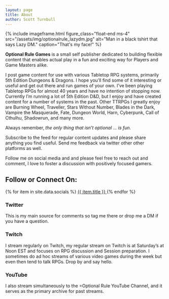 ```yaml
---
layout: page
title: About
author: Scott Turnbull
---
```


{% include imageframe.html 
figure_class="float-end ms-4"
src="/assets/img/optionalrule_lazydm.jpg"
alt="Man in a black tshirt that says Lazy DM."
caption="That's my face!"
%}

**Optional Rule Games** is a small self publisher dedicated to building flexible content that enables actual play in a fun and exciting way for Players and Game Masters alike.

I post game content for use with various Tabletop RPG systems, primarily 5th Edition Dungeons & Dragons. I hope you&#8217;ll find some of it interesting or useful and get out there and run games of your own. I&#8217;ve been playing Tabletop RPGs for almost 40 years and have no intention of stopping now. Currently I&#8217;m running a lot of 5th Edition D&D, but I enjoy and have created content for a number of systems in the past. Other TTRPGs I greatly enjoy are Burning Wheel, Traveller, Stars Without Number, Blades in the Dark, Vampire the Masquerade, Fate, Dungeon World, Harn, Cyberpunk, Call of Cthulhu, Shadowrun, and many more. 

Always remember, _the only thing that isn&#8217;t optional &#8230; is fun._

Subscribe to the feed for regular content updates and please share anything you find useful. Send me feedback via twitter other other platforms as well.

Follow me on social media and and please feel free to reach out and comment, I love to foster a discussion with positively focused gamers.

## Follow or Connect On:
<div class="list-group list-group-flush mb-4">
      {% for item in site.data.socials %}
      <a href="{{ item.link }}" target="_blank" class="list-group-item list-group-item-action">
        <i class="fab fa-{{ item.name }}"></i>
        {{ item.title }}
      </a>
      {% endfor %}
    </div>

### Twitter

This is my main source for comments so tag me there or drop me a DM if you have a question.

### Twitch

I stream regularly on Twitch, my regular stream on Twitch is at Saturday&#8217;s at Noon EST and focuses on RPG discussion and Session preparation. I sometimes do ad hoc streams of various video games during the week but even then tend to talk RPGs. Drop by and say hello.

### YouTube

I also stream simultaneously to the =Optional Rule YouTube Channel, and it serves as the primary archive for past streams.